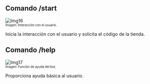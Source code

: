## Comando /start
![Img16](/img/bot/img16.png)\
<sub><sup>Imagen: Interacción con el usuario.</sup></sub>

Inicia la interacción con el usuario y solicita el 
código de la tienda.

## Comando /help
![Img17](/img/bot/img17.png)\
<sub><sup>Imagen: Función de ayuda del bot.</sup></sub>

Proporciona ayuda básica al usuario.